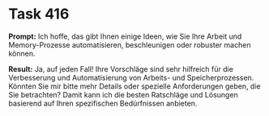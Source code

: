# Task 416

**Prompt:** Ich hoffe, das gibt Ihnen einige Ideen, wie Sie Ihre Arbeit und Memory-Prozesse automatisieren, beschleunigen oder robuster machen können.

**Result:**
Ja, auf jeden Fall! Ihre Vorschläge sind sehr hilfreich für die Verbesserung und Automatisierung von Arbeits- und Speicherprozessen. Könnten Sie mir bitte mehr Details oder spezielle Anforderungen geben, die Sie betrachten? Damit kann ich die besten Ratschläge und Lösungen basierend auf Ihren spezifischen Bedürfnissen anbieten.
